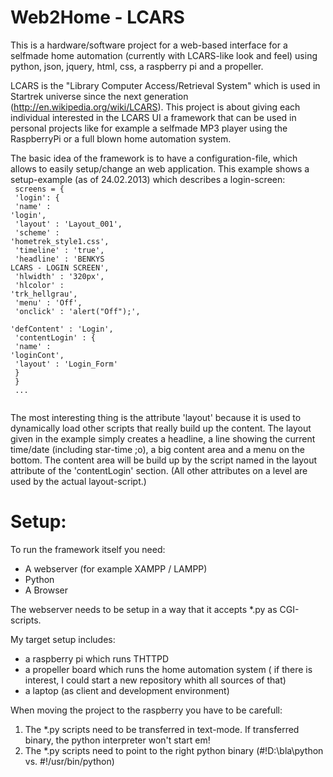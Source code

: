Web2Home - LCARS
================

This is a hardware/software project for a web-based interface for a selfmade home automation (currently with LCARS-like look and feel) using python, json, jquery, html, css, a raspberry pi and a propeller.

LCARS is the "Library Computer Access/Retrieval System" which is used in Startrek universe since the next generation (http://en.wikipedia.org/wiki/LCARS).
This project is about giving each individual interested in the LCARS UI a framework that can be used in personal projects like for example a selfmade MP3 player using the RaspberryPi or a full blown home automation system.

The basic idea of the framework is to have a configuration-file, which allows to easily setup/change an web application.
This example shows a setup-example (as of 24.02.2013) which describes a login-screen:<br>
<code>
      screens = {<br>
        'login': {<br>
          'name'       : 'login',<br>
          'layout'     : 'Layout_001',<br>
          'scheme'     : 'hometrek_style1.css',<br>
          'timeline'   : 'true',<br>
          'headline'   : 'BENKYS LCARS - LOGIN SCREEN',<br>
          'hlwidth'    : '320px',<br>
          'hlcolor'    : 'trk_hellgrau',<br>
          'menu'       : 'Off',<br>
          'onclick'    : 'alert("Off");',<br>
          'defContent' : 'Login',<br>
          'contentLogin' : {<br>
            'name'       : 'loginCont',<br>
            'layout'     : 'Login_Form'<br>
          }<br>
        }<br>
        ...<br>
</code>

The most interesting thing is the attribute 'layout' because it is used to dynamically load other scripts that really build up the content. The layout given in the example simply creates a headline, a line showing the current time/date (including star-time ;o), a big content area and a menu on the bottom. The content area will be build up by the script named in the layout attribute of the 'contentLogin' section.
(All other attributes on a level are used by the actual layout-script.)

Setup:
======
To run the framework itself you need:
* A webserver (for example XAMPP / LAMPP)
* Python
* A Browser

The webserver needs to be setup in a way that it accepts *.py as CGI-scripts.

My target setup includes:
* a raspberry pi which runs THTTPD
* a propeller board which runs the home automation system ( if there is interest, I could start a new repository whith all sources of that)
* a laptop (as client and development environment)

When moving the project to the raspberry you have to be carefull:
1. The *.py scripts need to be transferred in text-mode. If transferred binary, the python interpreter won't start em!
2. The *.py scripts need to point to the right python binary (#!D:\bla\python vs. #!/usr/bin/python)
